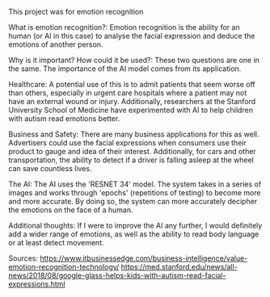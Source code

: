 This project was for emotion recognition

What is emotion recognition?:
Emotion recognition is the ability for an human (or AI in this case) to analyse the facial expression and deduce the emotions of another person.

Why is it important? How could it be used?:
These two questions are one in the same. The importance of the AI model comes from its application.

Healthcare:
A potential use of this is to admit patients that seem worse off than others, especially in urgent care hospitals where a patient may not have an external wound or injury. Additionally, researchers at the Stanford University School of Medicine have experimented with AI to help children with autism read emotions better.

Business and Safety:
There are many business applications for this as well. Advertisers could use the facial expressions when consumers use their product to gauge and idea of their interest. Additionally, for cars and other transportation, the ability to detect if a driver is falling asleep at the wheel can save countless lives.

The AI:
The AI uses the 'RESNET 34' model. The system takes in a series of images and works through 'epochs' (repetitions of testing) to become more and more accurate. By doing so, the system can more accurately decipher the emotions on the face of a human.

Additional thoughts:
If I were to improve the AI any further, I would definitely add a wider range of emotions, as well as the ability to read body language or at least detect movement.

Sources:
https://www.itbusinessedge.com/business-intelligence/value-emotion-recognition-technology/
https://med.stanford.edu/news/all-news/2018/08/google-glass-helps-kids-with-autism-read-facial-expressions.html
